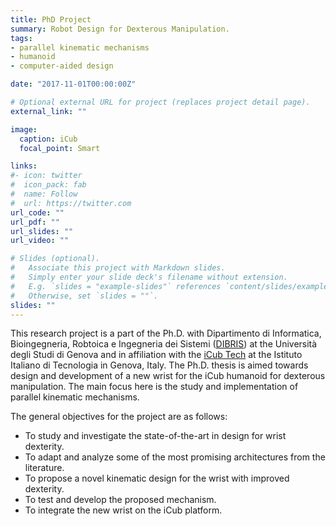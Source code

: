 ```yaml
---
title: PhD Project
summary: Robot Design for Dexterous Manipulation.
tags:
- parallel kinematic mechanisms
- humanoid
- computer-aided design

date: "2017-11-01T00:00:00Z"

# Optional external URL for project (replaces project detail page).
external_link: ""

image:
  caption: iCub
  focal_point: Smart

links:
#- icon: twitter
#  icon_pack: fab
#  name: Follow
#  url: https://twitter.com
url_code: ""
url_pdf: ""
url_slides: ""
url_video: ""

# Slides (optional).
#   Associate this project with Markdown slides.
#   Simply enter your slide deck's filename without extension.
#   E.g. `slides = "example-slides"` references `content/slides/example-slides.md`.
#   Otherwise, set `slides = ""`.
slides: ""
---
```


This research project is a part of the Ph.D. with Dipartimento di Informatica, Bioingegneria, Robtoica e Ingegneria dei Sistemi ([DIBRIS](http://phd.dibris.unige.it/biorob/)) at the Università degli Studi di Genova and in affiliation with the [iCub Tech](https://www.iit.it/research/lines/icub) at the Istituto Italiano di Tecnologia in Genova, Italy. The Ph.D. thesis is aimed towards design and development of a new wrist for the iCub humanoid for dexterous manipulation. The main focus here is the study and implementation of parallel kinematic mechanisms.

The general objectives for the project are as follows:

- To study and investigate the state-of-the-art in design for wrist dexterity.
- To adapt and analyze some of the most promising architectures from the literature.
- To propose a novel kinematic design for the wrist with improved dexterity.
- To test and develop the proposed mechanism.
- To integrate the new wrist on the iCub platform.
